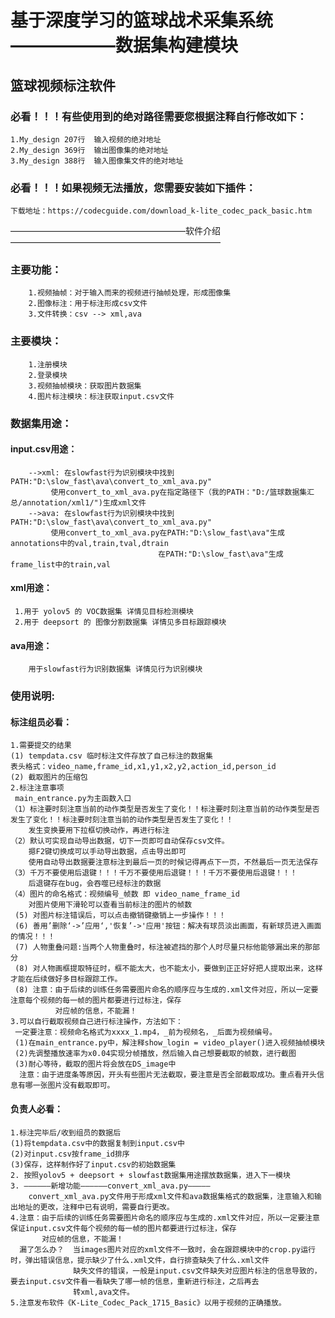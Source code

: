 # 基于深度学习的篮球战术采集系统——————数据集构建模块

## 篮球视频标注软件

### 必看！！！有些使用到的绝对路径需要您根据注释自行修改如下：
    1.My_design 207行  输入视频的绝对地址
    2.My_design 369行  输出图像集的绝对地址
    3.My_design 388行  输入图像集文件的绝对地址
### 必看！！！如果视频无法播放，您需要安装如下插件：
    下载地址：https://codecguide.com/download_k-lite_codec_pack_basic.htm

————————————————————软件介绍————————————————————————

### 主要功能：

        1.视频抽帧：对于输入而来的视频进行抽帧处理，形成图像集
        2.图像标注：用于标注形成csv文件
        3.文件转换：csv --> xml,ava

### 主要模块：

        1.注册模块
        2.登录模块
        3.视频抽帧模块：获取图片数据集
        4.图片标注模块：标注获取input.csv文件

### 数据集用途：

#### input.csv用途：

        -->xml: 在slowfast行为识别模块中找到PATH:"D:\slow_fast\ava\convert_to_xml_ava.py"
             使用convert_to_xml_ava.py在指定路径下（我的PATH："D:/篮球数据集汇总/annotation/xml1/")生成xml文件
        -->ava: 在slowfast行为识别模块中找到PATH:"D:\slow_fast\ava\convert_to_xml_ava.py"
             使用convert_to_xml_ava.py在PATH:"D:\slow_fast\ava"生成annotations中的val,train,tval,dtrain
                                     在PATH:"D:\slow_fast\ava"生成frame_list中的train,val

#### xml用途：

     1.用于 yolov5 的 VOC数据集 详情见目标检测模块
     2.用于 deepsort 的 图像分割数据集 详情见多目标跟踪模块

#### ava用途：

        用于slowfast行为识别数据集 详情见行为识别模块

### 使用说明:

#### 标注组员必看：

    1.需要提交的结果
    (1) tempdata.csv 临时标注文件存放了自己标注的数据集
    表头格式：video_name,frame_id,x1,y1,x2,y2,action_id,person_id
    (2) 截取图片的压缩包
    2.标注注意事项
     main_entrance.py为主函数入口
    （1）标注要时刻注意当前的动作类型是否发生了变化！！标注要时刻注意当前的动作类型是否发生了变化！！标注要时刻注意当前的动作类型是否发生了变化！！
        发生变换要用下拉框切换动作，再进行标注
    （2）默认可实现自动导出数据，切下一页即可自动保存csv文件。
        摁F2键切换成可以手动导出数据，点击导出即可
        使用自动导出数据要注意标注到最后一页的时候记得再点下一页，不然最后一页无法保存
    （3）千万不要使用后退键！！！千万不要使用后退键！！！千万不要使用后退键！！！
        后退键存在bug，会吞噬已经标注的数据
    （4）图片的命名格式：视频编号_帧数 即 video_name_frame_id
        对图片使用下滑轮可以查看当前标注的图片的帧数
     (5) 对图片标注错误后，可以点击撤销键撤销上一步操作！！！
     (6) 善用’删除‘->’应用‘,'恢复’->'应用'按钮：解决有球员淡出画面，有新球员进入画面的情况！！！
     (7) 人物重叠问题:当两个人物重叠时，标注被遮挡的那个人时尽量只标他能够漏出来的那部分
     (8) 对人物画框提取特征时，框不能太大，也不能太小，要做到正正好好把人提取出来，这样才能在后续做好多目标跟踪工作。
     (8) 注意：由于后续的训练任务需要图片命名的顺序应与生成的.xml文件对应，所以一定要注意每个视频的每一帧的图片都要进行过标注，保存
              对应帧的信息，不能漏！
    3.可以自行截取视频自己进行标注操作，方法如下：
     一定要注意：视频命名格式为xxxx_1.mp4，_前为视频名，_后面为视频编号。
     (1)在main_entrance.py中，解注释show_login = video_player()进入视频抽帧模块
     (2)先调整播放速率为x0.04实现分帧播放，然后输入自己想要截取的帧数，进行截图
     (3)耐心等待，截取的图片将会放在DS_image中
      注意：由于进度条等原因，开头有些图片无法截取，要注意是否全部截取成功。重点看开头信息有哪一张图片没有截取即可。

#### 负责人必看：

    1.标注完毕后/收到组员的数据后
    (1)将tempdata.csv中的数据复制到input.csv中
    (2)对input.csv按frame_id排序
    (3)保存，这样制作好了input.csv的初始数据集
    2. 按照yolov5 + deepsort + slowfast数据集用途摆放数据集，进入下一模块
    3. ——————新增功能——————convert_xml_ava.py—————
        convert_xml_ava.py文件用于形成xml文件和ava数据集格式的数据集，注意输入和输出地址的更改，注释中已有说明，需要自行更改。
    4.注意：由于后续的训练任务需要图片命名的顺序应与生成的.xml文件对应，所以一定要注意保证input.csv文件每个视频的每一帧的图片都要进行过标注，保存
           对应帧的信息，不能漏！
      漏了怎么办？  当images图片对应的xml文件不一致时，会在跟踪模块中的crop.py运行时，弹出错误信息，提示缺少了什么.xml文件，自行排查缺失了什么.xml文件
                  缺失文件的错误，一般是input.csv文件缺失对应图片标注的信息导致的，要去input.csv文件看一看缺失了哪一帧的信息，重新进行标注，之后再去
                  转xml,ava文件。
    5.注意发布软件《K-Lite_Codec_Pack_1715_Basic》以用于视频的正确播放。
